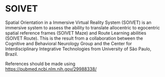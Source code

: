 # SOIVET

Spatial Orientation in a Immersive Virtual Reality System (SOIVET) is an immersive system to assess the ability to translate allocentric to egocentric spatial reference frames (SOIVET Maze) and Route Learning abilities (SOIVET Route). This is the result from a collaboration between the Cognitive and Behavioral Neurology Group and the Center for Interdisciplinary Integrative Technologies from University of São Paulo, Brazil.

References should be made using https://pubmed.ncbi.nlm.nih.gov/29988338/

